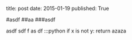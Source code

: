 title: post
date: 2015-01-19
published: True

#asdf
##aa
###asdf

asdf
sdf
f
as
df
    :::python
    if x is not y:
        return azaza